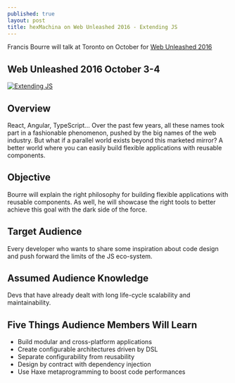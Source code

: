 ```yaml
---
published: true
layout: post
title: hexMachina on Web Unleashed 2016 - Extending JS
---
```

Francis Bourre will talk at Toronto on October for <a href="http://fitc.ca/presentation/extending-js/" target="_blank">Web Unleashed 2016</a>

## Web Unleashed 2016 October 3-4
<a href="http://fitc.ca/speaker/francis-bourre/?event=19611" target="_blank">![Extending JS]({{site.baseurl}}/images/francis_bourre_wu2016.jpg)</a>

## Overview

React, Angular, TypeScript… Over the past few years, all these names took part in a fashionable phenomenon, pushed by the big names of the web industry.  But what if a parallel world exists beyond this marketed mirror? A better world where you can easily build flexible applications with reusable components.

## Objective

Bourre will explain the right philosophy for building flexible applications with reusable components. As well, he will showcase the right tools to better achieve this goal with the dark side of the force.

## Target Audience

Every developer who wants to share some inspiration about code design and push forward the limits of the JS eco-system.

## Assumed Audience Knowledge

Devs that have already dealt with long life-cycle scalability and maintainability.

## Five Things Audience Members Will Learn

* Build modular and cross-platform applications
* Create configurable architectures driven by DSL
* Separate configurability from reusability
* Design by contract with dependency injection
* Use Haxe metaprogramming to boost code performances
